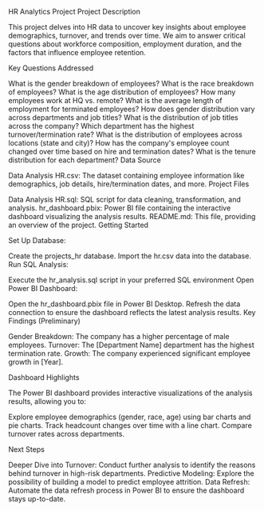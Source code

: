 HR Analytics Project
Project Description

This project delves into HR data to uncover key insights about employee demographics, turnover, and trends over time. We aim to answer critical questions about workforce composition, employment duration, and the factors that influence employee retention.

Key Questions Addressed

What is the gender breakdown of employees?
What is the race breakdown of employees?
What is the age distribution of employees?
How many employees work at HQ vs. remote?
What is the average length of employment for terminated employees?
How does gender distribution vary across departments and job titles?
What is the distribution of job titles across the company?
Which department has the highest turnover/termination rate?
What is the distribution of employees across locations (state and city)?
How has the company's employee count changed over time based on hire and termination dates?
What is the tenure distribution for each department?
Data Source

Data Analysis HR.csv: The dataset containing employee information like demographics, job details, hire/termination dates, and more.
Project Files

Data Analysis HR.sql: SQL script for data cleaning, transformation, and analysis.
hr_dashboard.pbix: Power BI file containing the interactive dashboard visualizing the analysis results.
README.md: This file, providing an overview of the project.
Getting Started

Set Up Database:

Create the projects_hr database.
Import the hr.csv data into the database.
Run SQL Analysis:

Execute the hr_analysis.sql script in your preferred SQL environment
Open Power BI Dashboard:

Open the hr_dashboard.pbix file in Power BI Desktop.
Refresh the data connection to ensure the dashboard reflects the latest analysis results.
Key Findings (Preliminary)

Gender Breakdown: The company has a higher percentage of male employees.
Turnover: The [Department Name] department has the highest termination rate.
Growth: The company experienced significant employee growth in [Year].

Dashboard Highlights

The Power BI dashboard provides interactive visualizations of the analysis results, allowing you to:

Explore employee demographics (gender, race, age) using bar charts and pie charts.
Track headcount changes over time with a line chart.
Compare turnover rates across departments.

Next Steps

Deeper Dive into Turnover: Conduct further analysis to identify the reasons behind turnover in high-risk departments.
Predictive Modeling: Explore the possibility of building a model to predict employee attrition.
Data Refresh: Automate the data refresh process in Power BI to ensure the dashboard stays up-to-date.


